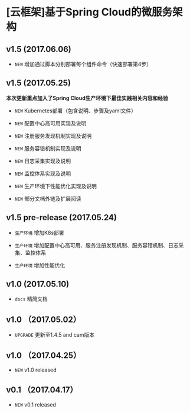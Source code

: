 # [云框架]基于Spring Cloud的微服务架构

## v1.5 (2017.06.06)

+ `NEW` 增加通过脚本分别部署每个组件命令（快速部署第4步）

## v1.5 (2017.05.25)

**本次更新重点加入了Spring Cloud生产环境下最佳实践相关内容和经验**

+ `NEW` Kubernetes部署（包含说明、步骤及yaml文件）

+ `NEW` 配置中心高可用实现及说明

+ `NEW` 注册服务发现机制实现及说明

+ `NEW` 服务容错机制实现及说明

+ `NEW` 日志采集实现及说明

+ `NEW` 监控体系实现及说明

+ `NEW` 生产环境下性能优化实现及说明

+ `NEW` 部分文档外链及扩展阅读

## v1.5 pre-release (2017.05.24)

+ `生产环境` 增加K8s部署

+ `生产环境` 增加配置中心高可用、服务注册发现机制、服务容错机制、日志采集、监控体系

+ `生产环境` 增加性能优化

## v1.0 (2017.05.10)

+ `docs` 精简文档

## v1.0 （2017.05.02）

+ `UPGRADE` 更新至1.4.5 and cam版本

## v1.0 （2017.04.25）

+ `NEW` v1.0 released

## v0.1 （2017.04.17）

+ `NEW` v0.1 released
